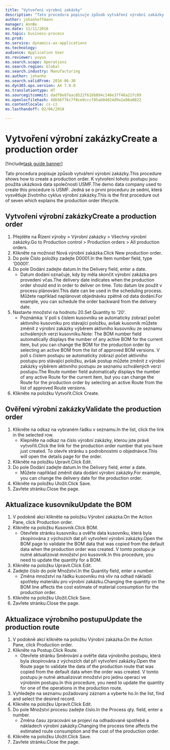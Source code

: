```yaml
---
title: "Vytvoření výrobní zakázky"
description: "Tato procedura popisuje způsob vytváření výrobní zakázky."
author: johanhoffmann
manager: AnnBe
ms.date: 11/11/2016
ms.topic: business-process
ms.prod: 
ms.service: dynamics-ax-applications
ms.technology: 
audience: Application User
ms.reviewer: yuyus
ms.search.scope: Operations
ms.search.region: Global
ms.search.industry: Manufacturing
ms.author: johanho
ms.search.validFrom: 2016-06-30
ms.dyn365.ops.version: AX 7.0.0
ms.translationtype: HT
ms.sourcegitcommit: dadf0e87eac8522f61bb094c146e37f46a21fc09
ms.openlocfilehash: 4db56f76c7f8ce0cccf85ab04024d9a1e88a8822
ms.contentlocale: cs-cz
ms.lasthandoff: 02/06/2018

---
```

# <a name="create-a-production-order"></a><span data-ttu-id="d332b-103">Vytvoření výrobní zakázky</span><span class="sxs-lookup"><span data-stu-id="d332b-103">Create a production order</span></span>

[!include[task guide banner](../../includes/task-guide-banner.md)]

<span data-ttu-id="d332b-104">Tato procedura popisuje způsob vytváření výrobní zakázky.</span><span class="sxs-lookup"><span data-stu-id="d332b-104">This procedure shows how to create a production order.</span></span> <span data-ttu-id="d332b-105">K vytvoření tohoto postupu jsou použita ukázková data společnosti USMF.</span><span class="sxs-lookup"><span data-stu-id="d332b-105">The demo data company used to create this procedure is USMF.</span></span> <span data-ttu-id="d332b-106">Jedná se o první proceduru ze sedmi, která vysvětluje životního cyklus výrobní zakázky.</span><span class="sxs-lookup"><span data-stu-id="d332b-106">This is the first procedure out of seven which explains the production order lifecycle.</span></span>


## <a name="create-a-production-order"></a><span data-ttu-id="d332b-107">Vytvoření výrobní zakázky</span><span class="sxs-lookup"><span data-stu-id="d332b-107">Create a production order</span></span>
1. <span data-ttu-id="d332b-108">Přejděte na Řízení výroby > Výrobní zakázky > Všechny výrobní zakázky.</span><span class="sxs-lookup"><span data-stu-id="d332b-108">Go to Production control > Production orders > All production orders.</span></span>
2. <span data-ttu-id="d332b-109">Klikněte na možnost Nová výrobní zakázka.</span><span class="sxs-lookup"><span data-stu-id="d332b-109">Click New production order.</span></span>
3. <span data-ttu-id="d332b-110">Do pole Číslo položky zadejte D0001.</span><span class="sxs-lookup"><span data-stu-id="d332b-110">In the Item number field, type 'D0001'.</span></span>
4. <span data-ttu-id="d332b-111">Do pole Dodání zadejte datum.</span><span class="sxs-lookup"><span data-stu-id="d332b-111">In the Delivery field, enter a date.</span></span>
    * <span data-ttu-id="d332b-112">Datum dodání označuje, kdy by měla skončit výrobní zakázka pro provedení včas.</span><span class="sxs-lookup"><span data-stu-id="d332b-112">The delivery date indicates when the production order should end in order to deliver on time.</span></span> <span data-ttu-id="d332b-113">Toto datum lze použít v procesu plánování.</span><span class="sxs-lookup"><span data-stu-id="d332b-113">This date can be used in the scheduling process.</span></span> <span data-ttu-id="d332b-114">Můžete například naplánovat objednávku zpětně od data dodání.</span><span class="sxs-lookup"><span data-stu-id="d332b-114">For example, you can schedule the order backward from the delivery date.</span></span>  
5. <span data-ttu-id="d332b-115">Nastavte množství na hodnotu 20.</span><span class="sxs-lookup"><span data-stu-id="d332b-115">Set Quantity to '20'.</span></span>
    * <span data-ttu-id="d332b-116">Poznámka: V poli s číslem kusovníku se automaticky zobrazí počet aktivního kusovníku pro stávající položku, avšak kusovník můžete změnit z výrobní zakázky výběrem aktivního kusovníku ze seznamu schválených verzí kusovníku.</span><span class="sxs-lookup"><span data-stu-id="d332b-116">Note: The BOM number field automatically displays the number of any active BOM for the current item, but you can change the BOM for the production order by selecting an active BOM from the list of approved BOM versions.</span></span>    <span data-ttu-id="d332b-117">V poli s číslem postupu se automaticky zobrazí počet aktivního postupu pro stávající položku, avšak postup můžete změnit z výrobní zakázky výběrem aktivního postupu ze seznamu schválených verzí postupu.</span><span class="sxs-lookup"><span data-stu-id="d332b-117">The Route number field automatically displays the number of any active Route for the current item, but you can change the Route for the production order by selecting an active Route from the list of approved Route versions.</span></span>  
6. <span data-ttu-id="d332b-118">Klikněte na položku Vytvořit.</span><span class="sxs-lookup"><span data-stu-id="d332b-118">Click Create.</span></span>

## <a name="validate-the-production-order"></a><span data-ttu-id="d332b-119">Ověření výrobní zakázky</span><span class="sxs-lookup"><span data-stu-id="d332b-119">Validate the production order</span></span>
1. <span data-ttu-id="d332b-120">Klikněte na odkaz na vybraném řádku v seznamu.</span><span class="sxs-lookup"><span data-stu-id="d332b-120">In the list, click the link in the selected row.</span></span>
    * <span data-ttu-id="d332b-121">Klepněte na odkaz na číslo výrobní zakázky, kterou jste právě vytvořili.</span><span class="sxs-lookup"><span data-stu-id="d332b-121">Click the link for the production order number that you have just created.</span></span> <span data-ttu-id="d332b-122">To otevře stránku s podrobnostmi o objednávce.</span><span class="sxs-lookup"><span data-stu-id="d332b-122">This will open the details page for the order.</span></span>  
2. <span data-ttu-id="d332b-123">Klikněte na položku Upravit.</span><span class="sxs-lookup"><span data-stu-id="d332b-123">Click Edit.</span></span>
3. <span data-ttu-id="d332b-124">Do pole Dodání zadejte datum.</span><span class="sxs-lookup"><span data-stu-id="d332b-124">In the Delivery field, enter a date.</span></span>
    * <span data-ttu-id="d332b-125">Můžete například změnit data dodání výrobní zakázky.</span><span class="sxs-lookup"><span data-stu-id="d332b-125">For example, you can change the delivery date for the production order.</span></span>  
4. <span data-ttu-id="d332b-126">Klikněte na položku Uložit.</span><span class="sxs-lookup"><span data-stu-id="d332b-126">Click Save.</span></span>
5. <span data-ttu-id="d332b-127">Zavřete stránku.</span><span class="sxs-lookup"><span data-stu-id="d332b-127">Close the page.</span></span>

## <a name="update-the-bom"></a><span data-ttu-id="d332b-128">Aktualizace kusovníku</span><span class="sxs-lookup"><span data-stu-id="d332b-128">Update the BOM</span></span>
1. <span data-ttu-id="d332b-129">V podokně akcí klikněte na položku Výrobní zakázka.</span><span class="sxs-lookup"><span data-stu-id="d332b-129">On the Action Pane, click Production order.</span></span>
2. <span data-ttu-id="d332b-130">Klikněte na položku Kusovník.</span><span class="sxs-lookup"><span data-stu-id="d332b-130">Click BOM.</span></span>
    * <span data-ttu-id="d332b-131">Otevřete stránku kusovníku a ověřte data kusovníku, která byla zkopírována z výchozích dat při vytvoření výrobní zakázky.</span><span class="sxs-lookup"><span data-stu-id="d332b-131">Open the BOM page to validate the BOM data that was copied from the default data when the production order was created.</span></span> <span data-ttu-id="d332b-132">V tomto postupu je nutné aktualizovat množství pro kusovník.</span><span class="sxs-lookup"><span data-stu-id="d332b-132">In this procedure, you need to update the quantity for a BOM.</span></span>  
3. <span data-ttu-id="d332b-133">Klikněte na položku Upravit.</span><span class="sxs-lookup"><span data-stu-id="d332b-133">Click Edit.</span></span>
4. <span data-ttu-id="d332b-134">Zadejte číslo do pole Množství.</span><span class="sxs-lookup"><span data-stu-id="d332b-134">In the Quantity field, enter a number.</span></span>
    * <span data-ttu-id="d332b-135">Změna množství na řádku kusovníku má vliv na odhad nákladů spotřeby materiálu pro výrobní zakázku.</span><span class="sxs-lookup"><span data-stu-id="d332b-135">Changing the quantity on the BOM line affects the cost estimate of material consumption for the production order.</span></span>  
5. <span data-ttu-id="d332b-136">Klikněte na položku Uložit.</span><span class="sxs-lookup"><span data-stu-id="d332b-136">Click Save.</span></span>
6. <span data-ttu-id="d332b-137">Zavřete stránku.</span><span class="sxs-lookup"><span data-stu-id="d332b-137">Close the page.</span></span>

## <a name="update-the-production-route"></a><span data-ttu-id="d332b-138">Aktualizace výrobního postupu</span><span class="sxs-lookup"><span data-stu-id="d332b-138">Update the production route</span></span>
1. <span data-ttu-id="d332b-139">V podokně akcí klikněte na položku Výrobní zakázka.</span><span class="sxs-lookup"><span data-stu-id="d332b-139">On the Action Pane, click Production order.</span></span>
2. <span data-ttu-id="d332b-140">Klikněte na Postup.</span><span class="sxs-lookup"><span data-stu-id="d332b-140">Click Route.</span></span>
    * <span data-ttu-id="d332b-141">Otevřete stránku Směrování a ověřte data výrobního postupu, která byla zkopírována z výchozích dat při vytvoření zakázky.</span><span class="sxs-lookup"><span data-stu-id="d332b-141">Open the Route page to validate the data of the production route that was copied from the default data when the order was created.</span></span> <span data-ttu-id="d332b-142">V tomto postupu je nutné aktualizovat množství pro jednu operaci ve výrobním postupu.</span><span class="sxs-lookup"><span data-stu-id="d332b-142">In this procedure, you need to update the quantity for one of the operations in the production route.</span></span>  
3. <span data-ttu-id="d332b-143">Vyhledejte na seznamu požadovaný záznam a vyberte ho.</span><span class="sxs-lookup"><span data-stu-id="d332b-143">In the list, find and select the desired record.</span></span>
4. <span data-ttu-id="d332b-144">Klikněte na položku Upravit.</span><span class="sxs-lookup"><span data-stu-id="d332b-144">Click Edit.</span></span>
5. <span data-ttu-id="d332b-145">Do pole Množství procesu zadejte číslo.</span><span class="sxs-lookup"><span data-stu-id="d332b-145">In the Process qty. field, enter a number.</span></span>
    * <span data-ttu-id="d332b-146">Změna času zpracování se projeví na odhadované spotřebě a nákladech výrobní zakázky.</span><span class="sxs-lookup"><span data-stu-id="d332b-146">Changing the process time affects the estimated route consumption and the cost of the production order.</span></span>  
6. <span data-ttu-id="d332b-147">Klikněte na položku Uložit.</span><span class="sxs-lookup"><span data-stu-id="d332b-147">Click Save.</span></span>
7. <span data-ttu-id="d332b-148">Zavřete stránku.</span><span class="sxs-lookup"><span data-stu-id="d332b-148">Close the page.</span></span>

